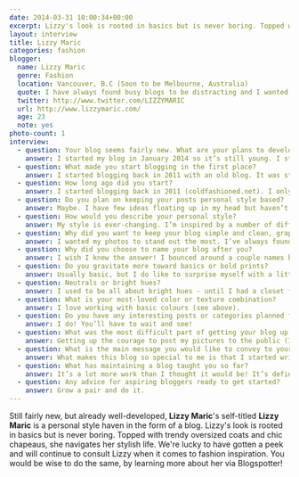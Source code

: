```yaml
---
date: 2014-03-31 10:00:34+00:00
excerpt: Lizzy's look is rooted in basics but is never boring. Topped with trendy oversized coats and chic chapeaus, she navigates her stylish life.
layout: interview
title: Lizzy Maric
categories: fashion
blogger:
  name: Lizzy Maric
  genre: Fashion
  location: Vancouver, B.C (Soon to be Melbourne, Australia)
  quote: I have always found busy blogs to be distracting and I wanted my readers to focus on my content rather than what surrounds it.
  twitter: http://www.twitter.com/LIZZYMARIC
  url: http://www.lizzymaric.com/
  age: 23
  note: yes
photo-count: 1
interview:
  - question: Your blog seems fairly new. What are your plans to develop it further?
    answer: I started my blog in January 2014 so it’s still young. I starting blogging here in Vancouver but starting in April I’ll be relocating to Melbourne, Australia. I’m not sure what changes that will bring to Lizzy Maric but I’m excited to find out.
  - question: What made you start blogging in the first place?
    answer: I started blogging back in 2011 with an old blog. It was started at the same time I went to school for fashion merchandising and it’s original purpose was to be more of an “inspiration blog” rather than photos of myself. It took a long time for me to boost up the confidence to post photos of my own outfits but I’m glad I did. Plus I thoroughly enjoy bugging my boyfriend to take pictures of me.
  - question: How long ago did you start?
    answer: I started blogging back in 2011 (coldfashioned.net). I only started Lizzy Maric two months ago so it’s still a baby blog!
  - question: Do you plan on keeping your posts personal style based?
    answer: Maybe. I have few ideas floating up in my head but haven’t made any decisions yet. Again, my blog is still fairly new but I’m always looking for new opportunities (as long as it does not involve photoshop as my skills are seriously lacking).
  - question: How would you describe your personal style?
    answer: My style is ever-changing. I’m inspired by a number of different things and frequently change with my environment. Lately I’ve been more of a minimalist but that may be because I’ve downsized my wardrobe quite a bit (moving and all). Someone once described my style as “grunge meets glamour” but that was with my old blog. I feel like I’ve grown since then - I’ve become a bit more sophisticated with my style.
  - question: Why did you want to keep your blog simple and clean, graphics-wise?
    answer: I wanted my photos to stand out the most. I’ve always found busy blogs to be distracting and I wanted my readers to focus on my content rather than what surrounds it.
  - question: Why did you choose to name your blog after you?
    answer: I wish I knew the answer! I bounced around a couple names but I kept getting bored with them. It’s pretty hard to get bored with your own name so I stuck with it - plus I had already purchased the domain.
  - question: Do you gravitate more toward basics or bold prints?
    answer: Usually basic, but I do like to surprise myself with a little print now and them
  - question: Neutrals or bright hues?
    answer: I used to be all about bright hues - until I had a closet full of baby blue and corals (and colour blocking was on its way out). This past year I’ve stuck with neutrals.
  - question: What is your most-loved color or texture combination?
    answer: I love working with basic colours (see above).
  - question: Do you have any interesting posts or categories planned for the future?
    answer: I do! You’ll have to wait and see!
  - question: What was the most difficult part of getting your blog up and running?
    answer: Getting up the courage to post my pictures to the public (I’m shy sometimes).
  - question: What is the main message you would like to convey to your readers?
    answer: What makes this blog so special to me is that I started writing it for myself. When I used to blog I wrote my posts very clean and was always concerned what people thought of it (I was very self-conscious). Once I started writing in my own voice I noticed my blog had changed (why I switched blogs in the first place). So I guess to answer your question I don’t have a specific message to convey - I just want to (hopefully) provide some inspiration with a bit of entertainment.
  - question: What has maintaining a blog taught you so far?
    answer: It’s a lot more work than I thought it would be! It’s definitely taught be to stay disciplined.
  - question: Any advice for aspiring bloggers ready to get started?
    answer: Grow a pair and do it.
---
```


Still fairly new, but already well-developed, **Lizzy Maric**'s self-titled **Lizzy Maric** is a personal style haven in the form of a blog. Lizzy's look is rooted in basics but is never boring. Topped with trendy oversized coats and chic chapeaus, she navigates her stylish life. We're lucky to have gotten a peek and will continue to consult Lizzy when it comes to fashion inspiration. You would be wise to do the same, by learning more about her via Blogspotter!